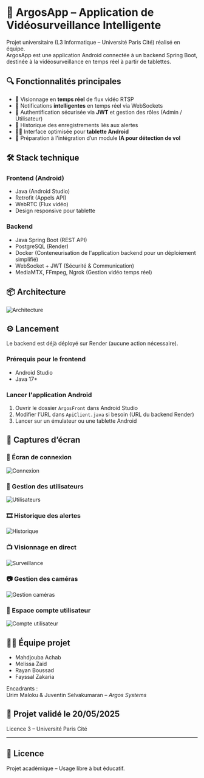 # 📱 ArgosApp – Application de Vidéosurveillance Intelligente

Projet universitaire (L3 Informatique – Université Paris Cité) réalisé en équipe.  
ArgosApp est une application Android connectée à un backend Spring Boot, destinée à la vidéosurveillance en temps réel à partir de tablettes.

## 🔍 Fonctionnalités principales

- 🎥 Visionnage en **temps réel** de flux vidéo RTSP
- 🔔 Notifications **intelligentes** en temps réel via WebSockets
- 🔐 Authentification sécurisée via **JWT** et gestion des rôles (Admin / Utilisateur)
- 📁 Historique des enregistrements liés aux alertes
- 🧑‍💻 Interface optimisée pour **tablette Android**
- 🧠 Préparation à l'intégration d’un module **IA pour détection de vol**

## 🛠️ Stack technique

### Frontend (Android)
- Java (Android Studio)
- Retrofit (Appels API)
- WebRTC (Flux vidéo)
- Design responsive pour tablette

### Backend
- Java Spring Boot (REST API)
- PostgreSQL (Render)
- Docker (Conteneurisation de l'application backend pour un déploiement simplifié)
- WebSocket + JWT (Sécurité & Communication)
- MediaMTX, FFmpeg, Ngrok (Gestion vidéo temps réel)

## 📦 Architecture

![Architecture](Image_archit.PNG)


## ⚙️ Lancement

Le backend est déjà déployé sur Render (aucune action nécessaire).

### Prérequis pour le frontend
- Android Studio
- Java 17+

### Lancer l'application Android
1. Ouvrir le dossier `ArgosFront` dans Android Studio
2. Modifier l’URL dans `ApiClient.java` si besoin (URL du backend Render)
3. Lancer sur un émulateur ou une tablette Android

## 📸 Captures d’écran

### 🔐 Écran de connexion
![Connexion](./im%20projet/Connection.PNG)

### 👥 Gestion des utilisateurs
![Utilisateurs](./im%20projet/Gestion_utilisateurs.PNG)

### 🎞️ Historique des alertes
![Historique](./im%20projet/Historique_Alerte.PNG)

### 📺 Visionnage en direct
![Surveillance](./im%20projet/Video_Surv.PNG)

### 📷 Gestion des caméras
![Gestion caméras](./im%20projet/Gest_cam.PNG)

### 👤 Espace compte utilisateur
![Compte utilisateur](./im%20projet/Gestion_compte.PNG)




## 👨‍💻 Équipe projet

- Mahdjouba Achab
- Melissa Zaid
- Rayan Boussad
- Fayssal Zakaria

Encadrants :  
Urim Maloku & Juventin Selvakumaran – *Argos Systems*

## 📅 Projet validé le 20/05/2025  
Licence 3 – Université Paris Cité

---

## 📜 Licence

Projet académique – Usage libre à but éducatif.
